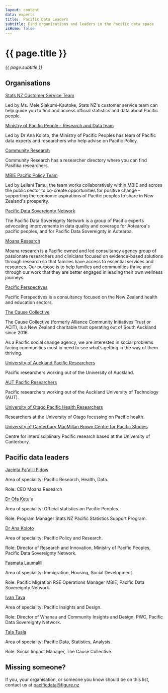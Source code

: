 ```yaml
---
layout: content
data: experts
title:  Pacific Data Leaders
subtitle: Find organisations and leaders in the Pacific data space
isHome: false
---
```


# {{ page.title }}
_{{ page.subtitle }}_

## Organisations

[Stats NZ Customer Service Team](https://stats.govt.nz)

Led by Ms. Mele Siakumi-Kautoke, Stats NZ's customer service team can help guide you to find and access official statistics and data about Pacific people.

[Ministry of Pacific People - Research and Data team](https://www.mpp.govt.nz/)

Led by Dr Ana Koloto, the Ministry of Pacific Peoples has team of Pacific data experts and researchers who help advise on Pacific Policy.

[Community Research](https://communityresearch.org.nz/researchers-database/?list=pasifika)

Community Research has a researcher directory where you can find Pasifika researchers.

[MBIE Pacific Policy Team](https://www.mbie.govt.nz/about/work-for-us/graduate-and-intern-opportunities/tupu-tai-pasifika-public-sector-internship-programme/our-pacific-policy-team/)

Led by Leilani Tamu, the team works collaboratively within MBIE and across the public sector to co-create opportunities for positive change – supporting the economic aspirations of Pacific peoples to share in New Zealand's prosperity.

[Pacific Data Sovereignty Network](https://www.moanaresearch.co.nz/pacific-data-sovereignty/)

The Pacific Data Sovereignty Network is a group of Pacific experts advocating improvements in data quality and coverage for Aotearoa's pacific peoples, and for Pacific Data Sovereignty in Aotearoa. 

[Moana Research](https://www.moanaresearch.co.nz/)

Moana research is a Pacific owned and led consultancy agency group of passionate researchers and clinicians focused on evidence-based solutions through research so that families have access to essential services and resources. Our purpose is to help families and communities thrive and through our work that they are better engaged in leading their own wellness journeys. 

[Pacific Perspectives](https://www.pacificperspectives.co.nz/)

Pacific Perspectives is a consultancy focused on the New Zealand health and education sectors.

[The Cause Collective ](https://thecausecollective.org.nz/)

The Cause Collective (formerly Alliance Community Initiatives Trust or ACIT), is a New Zealand charitable trust operating out of South Auckland since 2016. 

As a Pacific social change agency, we are interested in social problems facing communities most in need to see what’s getting in the way of them thriving.

[University of Auckland Pacific Researchers](https://www.auckland.ac.nz/en/research/research-institutes-and-centres/pacific-research.html)

Pacific researchers working out of the University of Auckland.

[AUT Pacific Researchers](https://www.aut.ac.nz/about/pacific/our-research)

Pacific researchers working out of the Auckland University of Technology (AUT).

[University of Otago Pacific Health Researchers](https://www.otago.ac.nz/pacific-health-research/research/researchers/index.html)

Researchers at the University of Otago focussing on Pacific health.

[University of Canterbury MacMillan Brown Centre for Pacific Studies](https://www.canterbury.ac.nz/mbc/)

Centre for interdisciplinary Pacific research based at the University of Canterbury.

## Pacific data leaders

[Jacinta Fa'alili Fidow](https://www.moanaresearch.co.nz/)

Area of speciality: Pacific Research, Health, Data.

Role: CEO Moana Research

[Dr Ofa Ketu'u](https://stats.nz)

Area of speciality: Official statistics on Pacific Peoples.

Role: Program Manager Stats NZ Pacific Statistics Support Program.

[Dr Ana Koloto](https://www.mpp.govt.nz/)

Area of speciality: Pacific Policy and Research.

Role: Director of Research and Innovation, Ministry of Pacific Peoples, Pacific Data Sovereignty Network.

[Faamata Laumalili](https://www.mbie.govt.nz/about/work-for-us/graduate-and-intern-opportunities/tupu-tai-pasifika-public-sector-internship-programme/our-pacific-policy-team/)

Area of speciality: Immigration, Housing, Social Development.

Role: Pacific Migration RSE Operations Manager MBIE, Pacific Data Sovereignty Network.

[Ivan Tava](https://www.pwc.co.nz/)

Area of speciality: Pacific Insights and Design.

Role: Director of Whanau and Community Insights and Design, PWC, Pacific Data Sovereignty Network.

[Tala Tuala](https://thecausecollective.org.nz/)

Area of speciality: Pacific Data, Statistics, Analysis.

Role: Social Impact Manager, The Cause Collective.

## Missing someone?

If you, your organisation, or someone you know should be on this list, contact us at <pacificdata@figure.nz>






